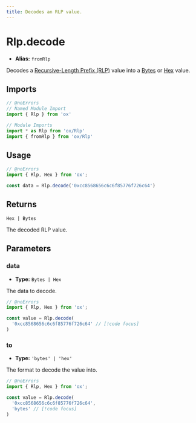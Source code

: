 ```yaml
---
title: Decodes an RLP value.
---
```


# Rlp.decode

- **Alias:** `fromRlp`

Decodes a [Recursive-Length Prefix (RLP)](https://ethereum.org/en/developers/docs/data-structures-and-encoding/rlp/) value into a [Bytes](/api/bytes) or [Hex](/api/hex) value.

## Imports

```ts twoslash
// @noErrors
// Named Module Import 
import { Rlp } from 'ox'

// Module Imports
import * as Rlp from 'ox/Rlp'
import { fromRlp } from 'ox/Rlp'
```

## Usage

```ts twoslash
// @noErrors
import { Rlp, Hex } from 'ox';

const data = Rlp.decode('0xcc8568656c6c6f85776f726c64')
```

## Returns

`Hex | Bytes`

The decoded RLP value.

## Parameters

### data

- **Type:** `Bytes | Hex`

The data to decode.

```ts twoslash
// @noErrors
import { Rlp, Hex } from 'ox';

const value = Rlp.decode(
  '0xcc8568656c6c6f85776f726c64' // [!code focus]
)
```

### to

- **Type:** `'bytes' | 'hex'`

The format to decode the value into.

```ts twoslash
// @noErrors
import { Rlp, Hex } from 'ox';

const value = Rlp.decode(
  '0xcc8568656c6c6f85776f726c64',
  'bytes' // [!code focus]
)
```